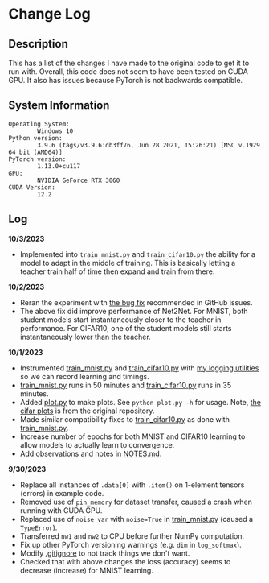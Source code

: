 # Change Log 

## Description

This has a list of the changes I have made to the original code to get it to run with. Overall,
this code does not seem to have been tested on CUDA GPU. It also has issues because PyTorch
is not backwards compatible.

## System Information

```
Operating System:
        Windows 10
Python version:
        3.9.6 (tags/v3.9.6:db3ff76, Jun 28 2021, 15:26:21) [MSC v.1929 64 bit (AMD64)]
PyTorch version:
        1.13.0+cu117
GPU:
        NVIDIA GeForce RTX 3060
CUDA Version:
        12.2
```

## Log 

**10/3/2023** 
- Implemented into `train_mnist.py` and `train_cifar10.py` the ability for a model
to adapt in the middle of training. This is basically letting a teacher train half
of time then expand and train from there.

**10/2/2023**
- Reran the experiment with [the bug fix](https://github.com/erogol/Net2Net/issues/3) recommended in GitHub issues.
- The above fix did improve performance of Net2Net. For MNIST, both student models start instantaneously closer to the teacher in performance. For CIFAR10, one of the student models still starts instantaneously lower than the teacher. 

**10/1/2023**
- Instrumented [train_mnist.py](examples/train_mnist.py) and [train_cifar10.py](examples/train_cifar10.py) with [my logging utilities](https://github.com/ChamiLamelas/UsefulPythonLibraries) so we can record learning and timings.
- [train_mnist.py](examples/train_mnist.py) runs in 50 minutes and [train_cifar10.py](examples/train_cifar10.py) runs in 35 minutes.
- Added [plot.py](examples/plot.py) to make plots. See `python plot.py -h` for usage. Note, [the cifar plots](examples/plots/cifar) is from the original repository. 
- Made similar compatibility fixes to [train_cifar10.py](examples/train_cifar10.py) as done with [train_mnist.py](examples/train_mnist.py).
- Increase number of epochs for both MNIST and CIFAR10 learning to allow models to actually learn to convergence. 
- Add observations and notes in [NOTES.md](NOTES.md).

**9/30/2023**
- Replace all instances of `.data[0]` with `.item()` on 1-element tensors (errors) in example code.
- Removed use of `pin_memory` for dataset transfer, caused a crash when running with CUDA GPU.
- Replaced use of `noise_var` with `noise=True` in [train_mnist.py](examples/train_mnist.py) (caused a `TypeError`).
- Transferred `nw1` and `nw2` to CPU before further NumPy computation.
- Fix up other PyTorch versioning warnings (e.g. `dim` in `log_softmax`).
- Modify [.gitignore](.gitignore) to not track things we don't want.
- Checked that with above changes the loss (accuracy) seems to decrease (increase) for MNIST learning.

